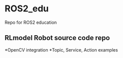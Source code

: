 # ROS2_edu
Repo for ROS2 education

## RLmodel Robot source code repo
*OpenCV integration
*Topic, Service, Action examples

